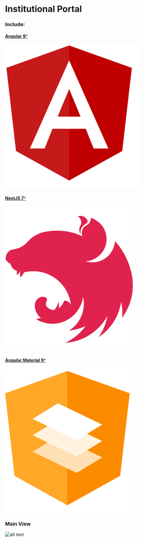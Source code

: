 # Institutional Portal

### Include:

 #### [Angular 9^](https://angular.io/)
 ![alt text](./assetsgit/angular.svg)
 #### [NestJS 7^](https://nestjs.com/)
 ![alt text](./assetsgit/nestjs.svg)
 #### [Angular Material 9^](https://material.angular.io/)
 ![alt text](./assetsgit/angular-material.svg)


### Main View

![alt text](https://i.imgur.com/XepyFwc.jpg)